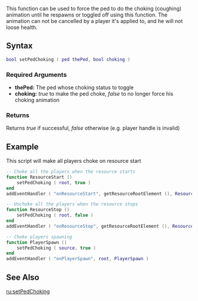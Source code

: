 This function can be used to force the ped to do the choking (coughing) animation until he respawns or toggled off using this function. The animation can not be cancelled by a player it's applied to, and he will not loose health.

Syntax
------

``` lua
bool setPedChoking ( ped thePed, bool choking )
```

### Required Arguments

-   **thePed:** The ped whose choking status to toggle
-   **choking:** *true* to make the ped choke, *false* to no longer force his choking animation

### Returns

Returns *true* if successful, *false* otherwise (e.g. player handle is invalid)

Example
-------

This script will make all players choke on resource start

``` lua
-- Choke all the players when the resource starts
function ResourceStart ()
    setPedChoking ( root, true )
end
addEventHandler ( "onResourceStart", getResourceRootElement (), ResourceStart, true )

-- Unchoke all the players when the resource stops
function ResourceStop ()
    setPedChoking ( root, false )
end
addEventHandler ( "onResourceStop", getResourceRootElement (), ResourceStop, true )

-- Choke players spawning
function PlayerSpawn ()
    setPedChoking ( source, true )
end
addEventHandler ( "onPlayerSpawn", root, PlayerSpawn )
```

See Also
--------

[ru:setPedChoking](/docs/ru:setpedchoking.md "wikilink")
